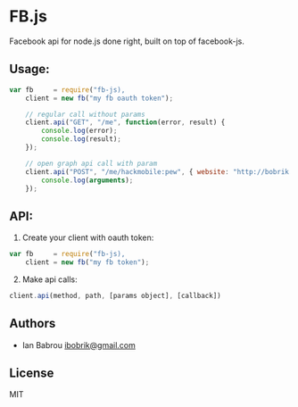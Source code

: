 # FB.js

Facebook api for node.js done right, built on top of facebook-js.

## Usage:

```javascript
var fb     = require("fb-js),
    client = new fb("my fb oauth token");

    // regular call without params
    client.api("GET", "/me", function(error, result) {
        console.log(error);
        console.log(result);
    });

    // open graph api call with param
    client.api("POST", "/me/hackmobile:pew", { website: "http://bobrik.name" }, function() {
        console.log(arguments);
    });
```

## API:

1. Create your client with oauth token:

```javascript
var fb     = require("fb-js),
    client = new fb("my fb token");
```

2. Make api calls:

```javascript
client.api(method, path, [params object], [callback])
```

## Authors

* Ian Babrou <ibobrik@gmail.com>

## License

MIT
